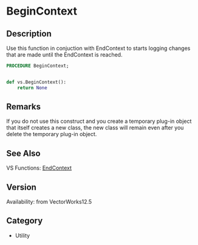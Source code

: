 # BeginContext

## Description
Use this function in conjuction with EndContext to starts logging changes that are  made until the EndContext is reached.

```pascal
PROCEDURE BeginContext;
```

```python

def vs.BeginContext():
    return None
```

## Remarks
If you do not use this construct and you create a temporary plug-in object that itself creates a new class, the new class will remain even after you delete the temporary plug-in object.

## See Also
VS Functions:
[EndContext](EndContext.md)

## Version
Availability: from VectorWorks12.5
## Category
* Utility

